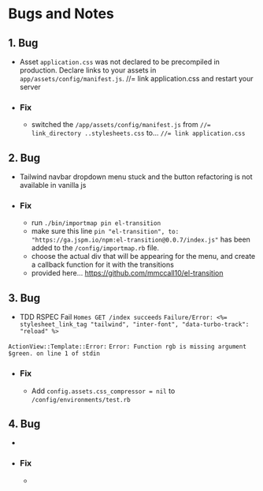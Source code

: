# Bugs and Notes


## 1. Bug
- Asset `application.css` was not declared to be precompiled in production. Declare links to your assets in `app/assets/config/manifest.js`. //= link application.css and restart your server
- ### Fix
  - switched the `/app/assets/config/manifest.js` from `//= link_directory ..stylesheets.css` to... `//= link application.css`



## 2. Bug
- Tailwind navbar dropdown menu stuck and the button refactoring is not available in vanilla js
- ### Fix
  - run `./bin/importmap pin el-transition`
  - make sure this line `pin "el-transition", to: "https://ga.jspm.io/npm:el-transition@0.0.7/index.js"` has been added to the `/config/importmap.rb` file.
  - choose the actual div that will be appearing for the menu, and create a callback function for it with the transitions
  - provided here... https://github.com/mmccall10/el-transition



## 3. Bug
- TDD RSPEC Fail
`Homes GET /index succeeds`
`Failure/Error: <%= stylesheet_link_tag "tailwind", "inter-font", "data-turbo-track": "reload" %>`

`ActionView::Template::Error:`
`Error: Function rgb is missing argument $green. on line 1 of stdin`
- ### Fix
  - Add `config.assets.css_compressor = nil` to `/config/environments/test.rb`




## 4. Bug
-
- ### Fix
  -



